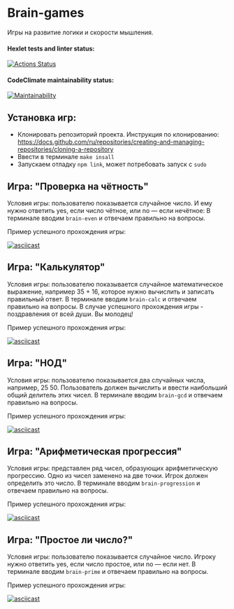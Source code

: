 # Brain-games
Игры на развитие логики и скорости мышления.
#### Hexlet tests and linter status:
[![Actions Status](https://github.com/vareshka0101/frontend-project-44/actions/workflows/hexlet-check.yml/badge.svg)](https://github.com/vareshka0101/frontend-project-44/actions)

#### CodeClimate maintainability status:
[![Maintainability](https://api.codeclimate.com/v1/badges/cec6733fff1e4b93425c/maintainability)](https://codeclimate.com/github/vareshka0101/frontend-project-44/maintainability)

## Установка игр:

- Клонировать репозиторий проекта. Инструкция по клонированию: https://docs.github.com/ru/repositories/creating-and-managing-repositories/cloning-a-repository
- Ввести в терминале `make insall`
- Запускаем отладку `npm link`, может потребовать запуск с `sudo`

## Игра: "Проверка на чётность"
Условия игры: пользователю показывается случайное число. И ему нужно ответить yes, если число чётное, или no — если нечётное:
В терминале вводим `brain-even` и отвечаем правильно на вопросы.

Пример успешного прохождения игры:
 
[![asciicast](https://asciinema.org/a/oePEUYQgI4nEByBOW6uOAJGv5.svg)](https://asciinema.org/a/oePEUYQgI4nEByBOW6uOAJGv5)

## Игра: "Калькулятор"

Условия игры: пользователю показывается случайное математическое выражение, например 35 + 16, которое нужно вычислить и записать правильный ответ.
В терминале вводим `brain-calc` и отвечаем правильно на вопросы.
В случае успешного прохождения игры - поздравления от всей души. Вы молодец!

Пример успешного прохождения игры:

[![asciicast](https://asciinema.org/a/T7EqnX5LaIazDIFXe8FYRrKdL.svg)](https://asciinema.org/a/T7EqnX5LaIazDIFXe8FYRrKdL)

## Игра: "НОД"

Условия игры: пользователю показывается два случайных числа, например, 25 50. Пользователь должен вычислить и ввести наибольший общий делитель этих чисел.
В терминале вводим `brain-gcd` и отвечаем правильно на вопросы.

Пример успешного прохождения игры:

[![asciicast](https://asciinema.org/a/Xs5nG42A1QBqbHvP1Mwyv1AJ9.svg)](https://asciinema.org/a/Xs5nG42A1QBqbHvP1Mwyv1AJ9)

## Игра: "Арифметическая прогрессия"

Условия игры: представлен ряд чисел, образующих арифметическую прогрессию. Одно из чисел заменено на две точки. Игрок должен определить это число.
В терминале вводим `brain-progression` и отвечаем правильно на вопросы.

Пример успешного прохождения игры:

[![asciicast](https://asciinema.org/a/GzhOPBszcMs8XyFhNnMcKqOSq.svg)](https://asciinema.org/a/GzhOPBszcMs8XyFhNnMcKqOSq)

## Игра: "Простое ли число?"

Условия игры: пользователю показывается случайное число. Игроку нужно ответить yes, если число простое, или no — если нет.
В терминале вводим `brain-prime` и отвечаем правильно на вопросы.

Пример успешного прохождения игры:

[![asciicast](https://asciinema.org/a/WJxqMxBbRc1tqIFFBWtsI6BaC.svg)](https://asciinema.org/a/WJxqMxBbRc1tqIFFBWtsI6BaC)

